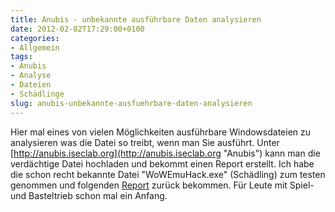 ```yaml
---
title: Anubis - unbekannte ausführbare Daten analysieren
date: 2012-02-02T17:29:00+0100
categories:
- Allgemein
tags:
- Anubis
- Analyse
- Dateien
- Schädlinge
slug: anubis-unbekannte-ausfuehrbare-daten-analysieren
---
```

Hier mal eines von vielen Möglichkeiten ausführbare Windowsdateien zu analysieren was die Datei so treibt, wenn man Sie ausführt. Unter [http://anubis.iseclab.org](http://anubis.iseclab.org "Anubis") kann man die verdächtige Datei hochladen und bekommt einen Report erstellt. Ich habe die schon recht bekannte Datei "WoWEmuHack.exe" (Schädling) zum testen genommen und folgenden [Report](/files/WoWEmuHack.exe1_.pdf) zurück bekommen. Für Leute mit Spiel- und Basteltrieb schon mal ein Anfang.